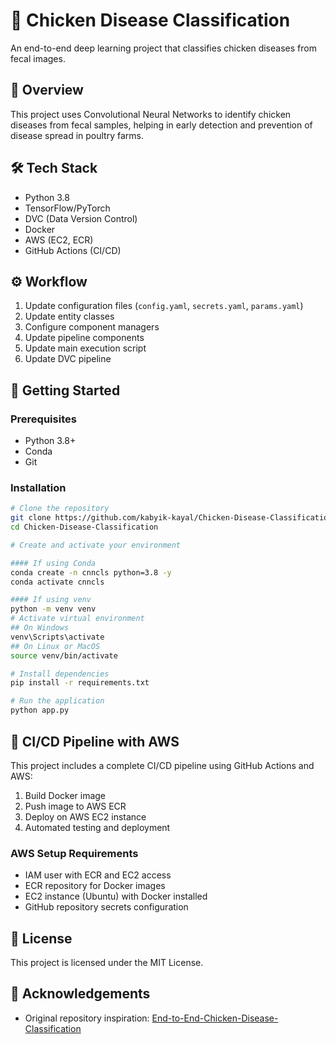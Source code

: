 # 🐔 Chicken Disease Classification

An end-to-end deep learning project that classifies chicken diseases from fecal images.

## 📌 Overview

This project uses Convolutional Neural Networks to identify chicken diseases from fecal samples, helping in early detection and prevention of disease spread in poultry farms.

## 🛠️ Tech Stack

- Python 3.8
- TensorFlow/PyTorch
- DVC (Data Version Control)
- Docker
- AWS (EC2, ECR)
- GitHub Actions (CI/CD)

## ⚙️ Workflow

1. Update configuration files (`config.yaml`, `secrets.yaml`, `params.yaml`)
2. Update entity classes
3. Configure component managers
4. Update pipeline components
5. Update main execution script
6. Update DVC pipeline

## 🚀 Getting Started

### Prerequisites
- Python 3.8+
- Conda
- Git

### Installation

```bash
# Clone the repository
git clone https://github.com/kabyik-kayal/Chicken-Disease-Classification.git
cd Chicken-Disease-Classification

# Create and activate your environment

#### If using Conda
conda create -n cnncls python=3.8 -y
conda activate cnncls

#### If using venv
python -m venv venv
# Activate virtual environment
## On Windows
venv\Scripts\activate
## On Linux or MacOS
source venv/bin/activate

# Install dependencies
pip install -r requirements.txt

# Run the application
python app.py
```

## 🔄 CI/CD Pipeline with AWS

This project includes a complete CI/CD pipeline using GitHub Actions and AWS:

1. Build Docker image
2. Push image to AWS ECR
3. Deploy on AWS EC2 instance
4. Automated testing and deployment

### AWS Setup Requirements

- IAM user with ECR and EC2 access
- ECR repository for Docker images
- EC2 instance (Ubuntu) with Docker installed
- GitHub repository secrets configuration

## 📝 License

This project is licensed under the MIT License.

## 🙏 Acknowledgements

- Original repository inspiration: [End-to-End-Chicken-Disease-Classification](https://github.com/entbappy/End-to-End-Chicken-Disease-Classification-using-Fecal-Image.git)
